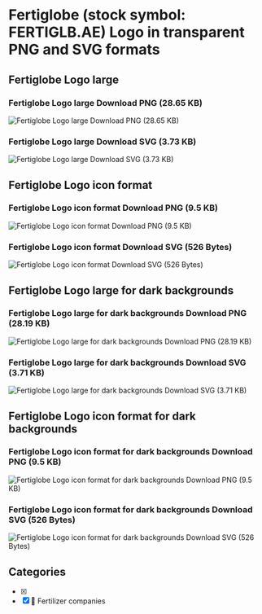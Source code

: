 # Fertiglobe (stock symbol: FERTIGLB.AE) Logo in transparent PNG and SVG formats

## Fertiglobe Logo large

### Fertiglobe Logo large Download PNG (28.65 KB)

![Fertiglobe Logo large Download PNG (28.65 KB)](/img/orig/FERTIGLB.AE_BIG-e6a7e3f2.png)

### Fertiglobe Logo large Download SVG (3.73 KB)

![Fertiglobe Logo large Download SVG (3.73 KB)](/img/orig/FERTIGLB.AE_BIG-d6008fa2.svg)

## Fertiglobe Logo icon format

### Fertiglobe Logo icon format Download PNG (9.5 KB)

![Fertiglobe Logo icon format Download PNG (9.5 KB)](/img/orig/FERTIGLB.AE-5e5ae58e.png)

### Fertiglobe Logo icon format Download SVG (526 Bytes)

![Fertiglobe Logo icon format Download SVG (526 Bytes)](/img/orig/FERTIGLB.AE-9d6190b8.svg)

## Fertiglobe Logo large for dark backgrounds

### Fertiglobe Logo large for dark backgrounds Download PNG (28.19 KB)

![Fertiglobe Logo large for dark backgrounds Download PNG (28.19 KB)](/img/orig/FERTIGLB.AE_BIG.D-65202f2a.png)

### Fertiglobe Logo large for dark backgrounds Download SVG (3.71 KB)

![Fertiglobe Logo large for dark backgrounds Download SVG (3.71 KB)](/img/orig/FERTIGLB.AE_BIG.D-8cc7207a.svg)

## Fertiglobe Logo icon format for dark backgrounds

### Fertiglobe Logo icon format for dark backgrounds Download PNG (9.5 KB)

![Fertiglobe Logo icon format for dark backgrounds Download PNG (9.5 KB)](/img/orig/FERTIGLB.AE.D-db9b175a.png)

### Fertiglobe Logo icon format for dark backgrounds Download SVG (526 Bytes)

![Fertiglobe Logo icon format for dark backgrounds Download SVG (526 Bytes)](/img/orig/FERTIGLB.AE.D-20f9819b.svg)



## Categories
- [x] 
- [x] 🌱 Fertilizer companies
